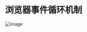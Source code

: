 <!--
 * @Author: xinxu
 * @Date: 2023-01-04 14:56:37
 * @LastEditors: xinxu
 * @LastEditTime: 2023-01-04 15:22:42
 * @FilePath: /azzlzzxz.github.io/docs/base/browser/evenloop.md
-->

# 浏览器事件循环机制

![image](http://rny9rsh5n.bkt.clouddn.com/img/Browser-EvenLoop.png?e=1672817223&token=Nno2e1tOaJSdqFlO6Y2kTsKHG9EkALRGXwRVKdTo:XGmJBUYkMinjM4CxpfEqkoq2MAk=)
